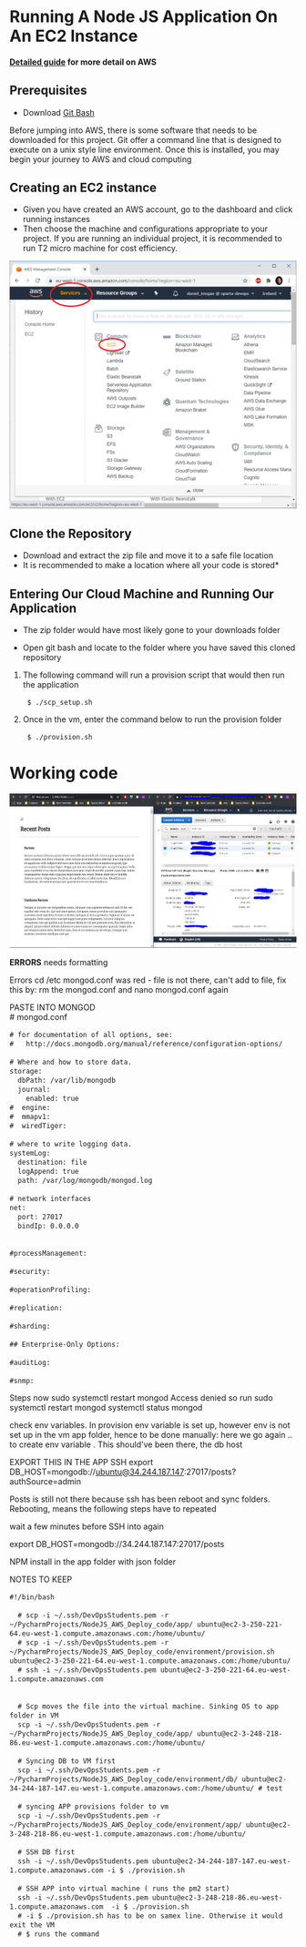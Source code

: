 # Running A Node JS Application On An EC2 Instance

####  [Detailed guide](/Detailed-guide.md) for more detail on AWS 

## Prerequisites
- Download [Git Bash](https://git-scm.com/downloads)

Before jumping into AWS, there is some software that needs to be downloaded for this project. Git offer a command line that is designed
to execute on a unix style line environment. Once this is installed, you may begin your journey to AWS and cloud computing


## Creating an EC2 instance
- Given you have created an AWS account, go to the dashboard and click running instances
- Then choose the machine and configurations appropriate to your project. If you are running an individual project, it is 
recommended to run T2 micro machine for cost efficiency. 
 
![E21](images/E21.png)


## Clone the Repository
- Download and extract the zip file and move it to a safe file location
- It is recommended to make a location where all your code is stored*

## Entering Our Cloud Machine and Running Our Application

- The zip folder would have most likely gone to your downloads folder

- Open git bash and locate to the folder where you have saved this cloned repository


1. The following command will run a provision script that would then run the application

        $ ./scp_setup.sh
     
2. Once in the vm, enter the command below to run the provision folder  

        $ ./provision.sh

# Working code

![picutre](images/proof%20of%20working%20code%20with%20mongodb.PNG)

__ERRORS__ needs formatting

Errors
cd /etc
mongod.conf was red - file is not there, can't add to file, fix this by:
rm the mongod.conf and nano mongod.conf again 


PASTE INTO MONGOD 	
    # mongod.conf
    
    # for documentation of all options, see:
    #   http://docs.mongodb.org/manual/reference/configuration-options/
    
    # Where and how to store data.
    storage:
      dbPath: /var/lib/mongodb
      journal:
        enabled: true
    #  engine:
    #  mmapv1:
    #  wiredTiger:
    
    # where to write logging data.
    systemLog:
      destination: file
      logAppend: true
      path: /var/log/mongodb/mongod.log
    
    # network interfaces
    net:
      port: 27017
      bindIp: 0.0.0.0
    
    
    #processManagement:
    
    #security:
    
    #operationProfiling:
    
    #replication:
    
    #sharding:
    
    ## Enterprise-Only Options:
    
    #auditLog:
    
    #snmp:

Steps 
now sudo systemctl restart mongod
Access denied so run sudo systemctl restart mongod 
systemctl status mongod 

check env variables. 
In provision env variable is set up, however env is not set up in the vm app folder, hence to be done manually:
here we go again .. to create env variable . This should've been there, the db host 

EXPORT THIS IN THE APP SSH 
export DB_HOST=mongodb://ubuntu@34.244.187.147:27017/posts?authSource=admin


Posts is still not there because ssh has been reboot and sync folders. Rebooting, means the following steps have to repeated 

wait a few minutes before SSH into again 

export DB_HOST=mongodb://34.244.187.147:27017/posts

NPM install in the app folder with json folder 


NOTES TO KEEP

    #!/bin/bash
    
      # scp -i ~/.ssh/DevOpsStudents.pem -r ~/PycharmProjects/NodeJS_AWS_Deploy_code/app/ ubuntu@ec2-3-250-221-64.eu-west-1.compute.amazonaws.com:/home/ubuntu/
      # scp -i ~/.ssh/DevOpsStudents.pem -r ~/PycharmProjects/NodeJS_AWS_Deploy_code/environment/provision.sh ubuntu@ec2-3-250-221-64.eu-west-1.compute.amazonaws.com:/home/ubuntu/
      # ssh -i ~/.ssh/DevOpsStudents.pem ubuntu@ec2-3-250-221-64.eu-west-1.compute.amazonaws.com
    
    
      # Scp moves the file into the virtual machine. Sinking OS to app folder in VM
      scp -i ~/.ssh/DevOpsStudents.pem -r ~/PycharmProjects/NodeJS_AWS_Deploy_code/app/ ubuntu@ec2-3-248-218-86.eu-west-1.compute.amazonaws.com:/home/ubuntu/
    
      # Syncing DB to VM first
      scp -i ~/.ssh/DevOpsStudents.pem -r ~/PycharmProjects/NodeJS_AWS_Deploy_code/environment/db/ ubuntu@ec2-34-244-187-147.eu-west-1.compute.amazonaws.com:/home/ubuntu/ # test
    
      # syncing APP provisions folder to vm
      scp -i ~/.ssh/DevOpsStudents.pem -r ~/PycharmProjects/NodeJS_AWS_Deploy_code/environment/app/ ubuntu@ec2-3-248-218-86.eu-west-1.compute.amazonaws.com:/home/ubuntu/
    
      # SSH DB first
      ssh -i ~/.ssh/DevOpsStudents.pem ubuntu@ec2-34-244-187-147.eu-west-1.compute.amazonaws.com -i $ ./provision.sh
    
      # SSH APP into virtual machine ( runs the pm2 start)
      ssh -i ~/.ssh/DevOpsStudents.pem ubuntu@ec2-3-248-218-86.eu-west-1.compute.amazonaws.com  -i $ ./provision.sh
      # -i $ ./provision.sh has to be on samex line. Otherwise it would exit the VM
      # $ runs the command

